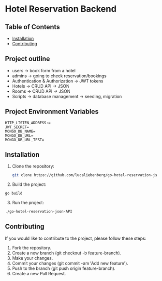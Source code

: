 # Hotel Reservation Backend


## Table of Contents

- [Installation](#installation)
- [Contributing](#contributing)

## Project outline
- users -> book form from a hotel
- admins -> going to check reservation/bookings
- Authentication & Authorization -> JWT tokens
- Hotels -> CRUD API -> JSON
- Rooms -> CRUD API -> JSON
- Scripts -> database management -> seeding,  migration

## Project Environment Variables
```
HTTP_LISTEN_ADDRESS:=
JWT_SECRET=
MONGO_DB_NAME=
MONGO_DB_URL=
MONGO_DB_URL_TEST=
```

## Installation

1. Clone the repository:
   ```bash
   git clone https://github.com/lucaliebenberg/go-hotel-reservation-json-API.git
   ```

2. Build the project:
  ```bash
  go build
  ```

3. Run the project:
  ```bash
  ./go-hotel-reservation-json-API
  ```
## Contributing
If you would like to contribute to the project, please follow these steps:
  1. Fork the repository.
  2. Create a new branch (git checkout -b feature-branch).
  3. Make your changes.
  4. Commit your changes (git commit -am 'Add new feature').
  5. Push to the branch (git push origin feature-branch).
  6. Create a new Pull Request.
